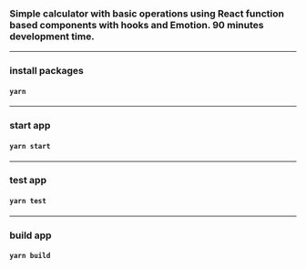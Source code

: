 ### Simple calculator with basic operations using React function based components with hooks and Emotion. 90 minutes development time.

---

### install packages

#### `yarn`

---

### start app

#### `yarn start`

---

### test app

#### `yarn test`

---

### build app

#### `yarn build`
